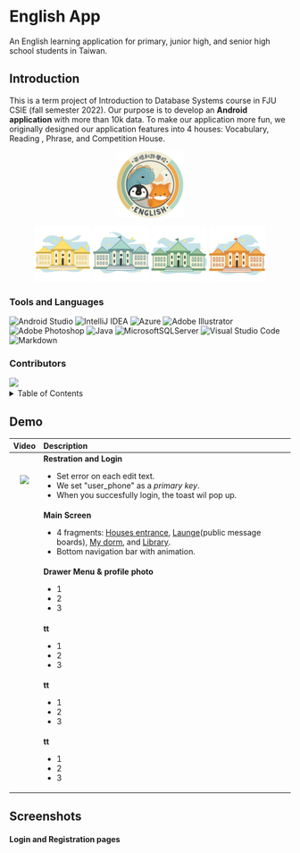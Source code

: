 # English App

An English learning application for primary, junior high, and senior high school students in Taiwan.
<br />

## Introduction

This is a term project of Introduction to Database Systems course in FJU CSIE (fall semester 2022). Our purpose is to develop an **Android application** with more than 10k data. To make our application more fun, we originally designed our application features into 4 houses: Vocabulary, Reading , Phrase, and Competition House.

<p align="center">
  <img
    src="images/logo_circle01.png"
    width="120"
    height="120"
    align="center"
    title="English App icon"
    style="display: inline-block; margin: 0 auto; max-width: 120px"
    >
</p>

<p align="center">
  <img
  src="images/house_vocabulary.svg"
  width="100"
  height="100"
  title="Vocabulary House"
  style="display: inline-block; margin: 0 auto; max-width: 100px">
    <img
  src="images/house_phrase.svg"
  width="100"
  height="100"
  title="Phrase House"
  style="display: inline-block; margin: 0 auto; max-width: 100px">
    <img
  src="images/house_reading.svg"
  width="100"
  height="100"
  title="Reading House"
  style="display: inline-block; margin: 0 auto; max-width: 100px">
    <img
  src="images/house_competition.svg"
  width="100"
  height="100"
  title="Competition House"
  style="display: inline-block; margin: 0 auto; max-width: 100px">
</p>

### Tools and Languages

![Android Studio](https://img.shields.io/badge/Android%20Studio-3DDC84.svg?style=for-the-badge&logo=android-studio&logoColor=white) ![IntelliJ IDEA](https://img.shields.io/badge/IntelliJIDEA-000000.svg?style=for-the-badge&logo=intellij-idea&logoColor=white) ![Azure](https://img.shields.io/badge/azure-%230072C6.svg?style=for-the-badge&logo=microsoftazure&logoColor=white) ![Adobe Illustrator](https://img.shields.io/badge/adobe%20illustrator-%23FF9A00.svg?style=for-the-badge&logo=adobe%20illustrator&logoColor=white) ![Adobe Photoshop](https://img.shields.io/badge/adobe%20photoshop-%2331A8FF.svg?style=for-the-badge&logo=adobe%20photoshop&logoColor=white) ![Java](https://img.shields.io/badge/java-%23ED8B00.svg?style=for-the-badge&logo=java&logoColor=white) ![MicrosoftSQLServer](https://img.shields.io/badge/Microsoft%20SQL%20Server-CC2927?style=for-the-badge&logo=microsoft%20sql%20server&logoColor=white) ![Visual Studio Code](https://img.shields.io/badge/Visual%20Studio%20Code-0078d7.svg?style=for-the-badge&logo=visual-studio-code&logoColor=white) ![Markdown](https://img.shields.io/badge/markdown-%23000000.svg?style=for-the-badge&logo=markdown&logoColor=white)

### Contributors

<a href="https://github.com/fuyu-chung/English_App/graphs/contributors">
  <img src="https://contrib.rocks/image?repo=fuyu-chung/English_App" />
</a>

<details><summary>Table of Contents</summary>

* [Tools and Languages](#tools-and-languages)
* [Screenshots](#screenshots)

</details>

## Demo

|Video        |Description  |
|  :----:     |:---         |  
|<img src="images/gif/e01_registration_and_login.gif" width="40%"/>|**Restration and Login** <ul><li>Set error on each edit text.</li><li>We set "user_phone" as a *primary key*.</li><li>When you succesfully login, the toast wil pop up.</li></ul>|
||**Main Screen** <ul><li>4 fragments: [Houses entrance](#houses_entrance), [Launge](#houses_entrance)(public message boards), [My dorm](#houses_entrance), and [Library](#houses_entrance).</li><li>Bottom navigation bar with animation.</ul>|
||**Drawer Menu & profile photo** <ul><li>1</li><li>2</li><li>3</li></ul>|
||**tt** <ul><li>1</li><li>2</li><li>3</li></ul>|
||**tt** <ul><li>1</li><li>2</li><li>3</li></ul>|
||**tt** <ul><li>1</li><li>2</li><li>3</li></ul>|

## Screenshots

#### Login and Registration pages
